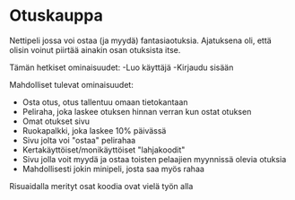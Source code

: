# Otuskauppa
Nettipeli jossa voi ostaa (ja myydä) fantasiaotuksia. Ajatuksena oli, että olisin voinut piirtää ainakin osan otuksista itse. 

Tämän hetkiset ominaisuudet:
-Luo käyttäjä
-Kirjaudu sisään


Mahdolliset tulevat ominaisuudet:
- Osta otus, otus tallentuu omaan tietokantaan
- Peliraha, joka laskee otuksen hinnan verran kun ostat otuksen
- Omat otukset sivu
- Ruokapalkki, joka laskee 10% päivässä
- Sivu jolta voi "ostaa" pelirahaa
- Kertakäyttöiset/monikäyttöiset "lahjakoodit"
- Sivu jolla voit myydä ja ostaa toisten pelaajien myynnissä olevia otuksia
- Mahdollisesti jokin minipeli, josta saa myös rahaa


Risuaidalla merityt osat koodia ovat vielä työn alla
